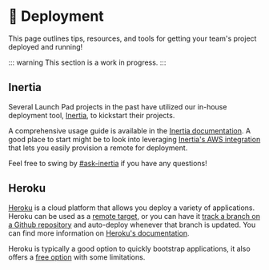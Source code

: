 # 🐹 Deployment

This page outlines tips, resources, and tools for getting your team's project
deployed and running!

::: warning
This section is a work in progress.
:::

## Inertia

Several Launch Pad projects in the past have utilized our in-house deployment
tool, [Inertia](https://github.com/ubclaunchpad/inertia), to kickstart their
projects.

A comprehensive usage guide is available in the [Inertia documentation](https://inertia.ubclaunchpad.com/).
A good place to start might be to look into leveraging
[Inertia's AWS integration](https://inertia.ubclaunchpad.com/#provisioning-a-remote)
that lets you easily provision a remote for deployment.

Feel free to swing by [#ask-inertia](https://ubclaunchpad.slack.com/messages/CJVF27QUS/)
if you have any questions!

## Heroku

[Heroku](https://www.heroku.com/what) is a cloud platform that allows you deploy a variety of applications. Heroku can be used as a [remote target](https://devcenter.heroku.com/articles/git), or you can have it [track a branch on a Github repository](https://devcenter.heroku.com/articles/github-integration) and auto-deploy whenever that branch is updated. You can find more information on [Heroku's documentation](https://devcenter.heroku.com/).

Heroku is typically a good option to quickly bootstrap applications, it also offers a [free option](https://www.heroku.com/free) with some limitations.
